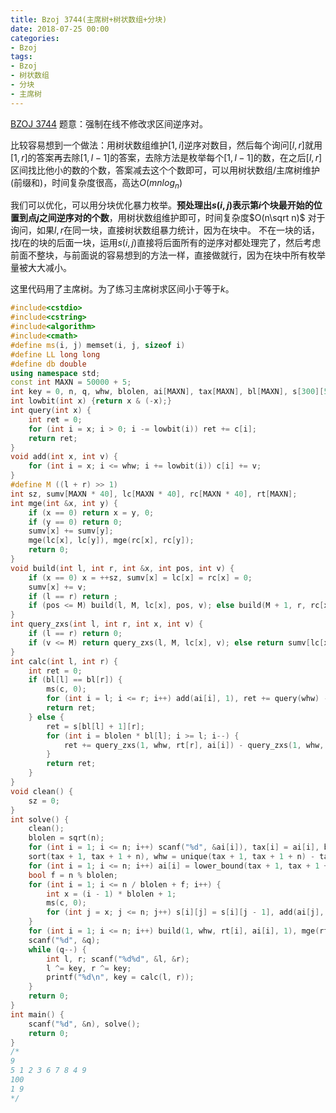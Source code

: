 ```yaml
---
title: Bzoj 3744(主席树+树状数组+分块)
date: 2018-07-25 00:00
categories:
- Bzoj
tags:
- Bzoj
- 树状数组
- 分块
- 主席树
---
```

[BZOJ 3744](http://www.lydsy.com/JudgeOnline/problem.php?id=3744)
题意：强制在线不修改求区间逆序对。

比较容易想到一个做法：用树状数组维护$[1, i]$逆序对数目，然后每个询问$[l,r]$就用$[1,r]$的答案再去除$[1,l-1]$的答案，去除方法是枚举每个$[1,l-1]$的数，在之后$[l, r]$区间找比他小的数的个数，答案减去这个个数即可，可以用树状数组/主席树维护(前缀和)，时间复杂度很高，高达$O(mnlog_n)$

我们可以优化，可以用分块优化暴力枚举。**预处理出$s(i,j)$表示第$i$个块最开始的位置到点$j$之间逆序对的个数**，用树状数组维护即可，时间复杂度$O(n\sqrt n)$
对于询问，如果$l,r$在同一块，直接树状数组暴力统计，因为在块中。
不在一块的话，找$l$在的块的后面一块，运用$s(i,j)$直接将后面所有的逆序对都处理完了，然后考虑前面不整块，与前面说的容易想到的方法一样，直接做就行，因为在块中所有枚举量被大大减小。

<!-- more -->
这里代码用了主席树。为了练习主席树求区间小于等于$k$。
```c++
#include<cstdio> 
#include<cstring>
#include<algorithm>
#include<cmath>
#define ms(i, j) memset(i, j, sizeof i)
#define LL long long
#define db double
using namespace std;
const int MAXN = 50000 + 5;
int key = 0, n, q, whw, blolen, ai[MAXN], tax[MAXN], bl[MAXN], s[300][50000 + 5], c[MAXN];
int lowbit(int x) {return x & (-x);}
int query(int x) {
	int ret = 0;
	for (int i = x; i > 0; i -= lowbit(i)) ret += c[i];
	return ret;
}
void add(int x, int v) {
	for (int i = x; i <= whw; i += lowbit(i)) c[i] += v;
}
#define M ((l + r) >> 1)
int sz, sumv[MAXN * 40], lc[MAXN * 40], rc[MAXN * 40], rt[MAXN];
int mge(int &x, int y) {
	if (x == 0) return x = y, 0;
	if (y == 0) return 0;
	sumv[x] += sumv[y];
	mge(lc[x], lc[y]), mge(rc[x], rc[y]);
	return 0;
}
void build(int l, int r, int &x, int pos, int v) {
	if (x == 0) x = ++sz, sumv[x] = lc[x] = rc[x] = 0;
	sumv[x] += v;
	if (l == r) return ;
	if (pos <= M) build(l, M, lc[x], pos, v); else build(M + 1, r, rc[x], pos, v);
}
int query_zxs(int l, int r, int x, int v) {
	if (l == r) return 0;
	if (v <= M) return query_zxs(l, M, lc[x], v); else return sumv[lc[x]] + query_zxs(M + 1, r, rc[x], v);
}
int calc(int l, int r) {
	int ret = 0;
	if (bl[l] == bl[r]) {
		ms(c, 0);
		for (int i = l; i <= r; i++) add(ai[i], 1), ret += query(whw) - query(ai[i]);
		return ret;
	} else {
		ret = s[bl[l] + 1][r];
		for (int i = blolen * bl[l]; i >= l; i--) {
			ret += query_zxs(1, whw, rt[r], ai[i]) - query_zxs(1, whw, rt[i], ai[i]);
		}
		return ret;
	}
}
void clean() {
	sz = 0;
}
int solve() {
	clean();
	blolen = sqrt(n);
	for (int i = 1; i <= n; i++) scanf("%d", &ai[i]), tax[i] = ai[i], bl[i] = (i - 1) / blolen + 1;
	sort(tax + 1, tax + 1 + n), whw = unique(tax + 1, tax + 1 + n) - tax - 1;
	for (int i = 1; i <= n; i++) ai[i] = lower_bound(tax + 1, tax + 1 + whw, ai[i]) - tax;
	bool f = n % blolen;
	for (int i = 1; i <= n / blolen + f; i++) {
		int x = (i - 1) * blolen + 1;
		ms(c, 0);
		for (int j = x; j <= n; j++) s[i][j] = s[i][j - 1], add(ai[j], 1), s[i][j] += query(whw) - query(ai[j]);
	}
	for (int i = 1; i <= n; i++) build(1, whw, rt[i], ai[i], 1), mge(rt[i], rt[i - 1]);
	scanf("%d", &q);
	while (q--) {
		int l, r; scanf("%d%d", &l, &r);
		l ^= key, r ^= key;
		printf("%d\n", key = calc(l, r));
	}
	return 0; 
}
int main() {
	scanf("%d", &n), solve();
	return 0;
}
/*
9
5 1 2 3 6 7 8 4 9
100
1 9
*/
```